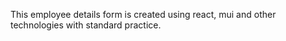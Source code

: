 This employee details form is created using react, mui and other technologies with standard practice.
